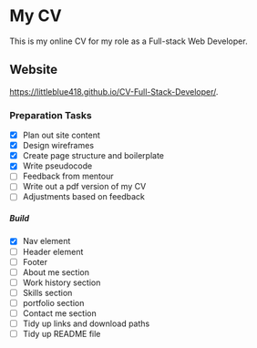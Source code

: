 # My CV

This is my online CV for my role as a Full-stack Web Developer. 

## Website
https://littleblue418.github.io/CV-Full-Stack-Developer/.

### Preparation Tasks 
- [x] Plan out site content
- [x] Design wireframes
- [x] Create page structure and boilerplate
- [x] Write pseudocode
- [ ] Feedback from mentour
- [ ] Write out a pdf version of my CV
- [ ] Adjustments based on feedback
##### Build
- [x] Nav element
- [ ] Header element
- [ ] Footer
- [ ] About me section
- [ ] Work history section
- [ ] Skills section
- [ ] portfolio section
- [ ] Contact me section
- [ ] Tidy up links and download paths
- [ ] Tidy up README file
